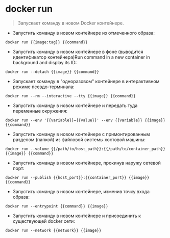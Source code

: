 # docker run

> Запускает команду в новом Docker контейнере.

- Запустить команду в новом контейнере из отмеченного образа:

`docker run {{image:tag}} {{command}}`

- Запустить команду в новом контейнере в фоне (выводится идентификатор контейнера)Run command in a new container in background and display its ID:

`docker run --detach {{image}} {{command}}`

- Запускает команду в "одноразовом" контейнере в интерактивном режиме псевдо-терминала:

`docker run --rm --interactive --tty {{image}} {{command}}`

- Запустить команду в новом контейнере и передать туда переменные окружения:

`docker run --env '{{variable}}={{value}}' --env {{variable}} {{image}} {{command}}`

- Запустить команду в новом контейнере с примонтированным разделом (папкой) из файловой системы хостовой машины:

`docker run --volume {{/path/to/host_path}}:{{/path/to/container_path}} {{image}} {{command}}`

- Запустить команду в новом контейнере, прокинув наружу сетевой порт:

`docker run --publish {{host_port}}:{{container_port}} {{image}} {{command}}`

- Запустить команду в новом контейнере, изменив точку входа образа:

`docker run --entrypoint {{command}} {{image}}`

- Запустить команду в новом контейнере и присоединить к существующей docker сети:

`docker run --network {{network}} {{image}}`
